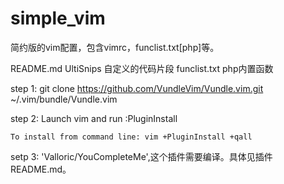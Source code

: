 # simple_vim
简约版的vim配置，包含vimrc，funclist.txt[php]等。

README.md 
UltiSnips 自定义的代码片段
funclist.txt php内置函数

step 1:
    git clone https://github.com/VundleVim/Vundle.vim.git ~/.vim/bundle/Vundle.vim

step 2:
    Launch vim and run :PluginInstall

    To install from command line: vim +PluginInstall +qall

setp 3:
    'Valloric/YouCompleteMe',这个插件需要编译。具体见插件README.md。

